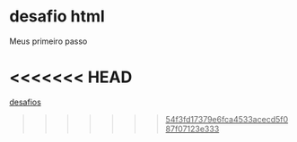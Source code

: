 # desafio html
 Meus primeiro passo

<<<<<<< HEAD
<a href="https://mazklau.github.io/desafio-html/desafio 10/android.html.html">
=======

<a href="https://mazklau.github.io/desafio-html/desafio 07/desafio07.html">

desafios 
>>>>>>> 54f3fd17379e6fca4533acecd5f087f07123e333
